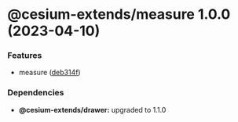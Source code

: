 # @cesium-extends/measure 1.0.0 (2023-04-10)


### Features

* measure ([deb314f](https://github.com/hongfaqiu/cesium-extends/commit/deb314f29fbcb2425a502dc1cee00b856bf30d4d))





### Dependencies

* **@cesium-extends/drawer:** upgraded to 1.1.0
